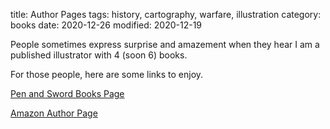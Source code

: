 title: Author Pages
tags: history, cartography, warfare, illustration
category: books
date:  2020-12-26
modified: 2020-12-19

People sometimes express surprise and amazement when they hear I am a published illustrator with 4 (soon 6) books.

For those people, here are some links to enjoy.

[Pen and Sword Books Page](https://www.pen-and-sword.co.uk/John-Cairns/a/7)

[Amazon Author Page](https://www.amazon.com/John-Cairns/e/B004Y7NDY0/ref=dp_byline_cont_pop_book_3)
